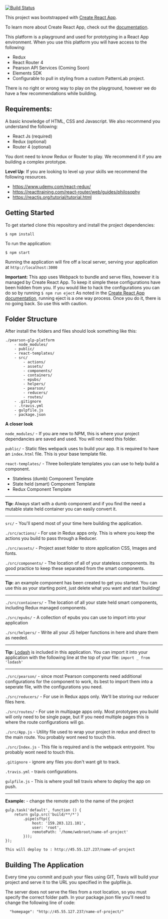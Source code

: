 
[![Build Status](https://travis-ci.com/pearson-ux/pearson-glp-platform.svg?token=yRiZW31ciCX2AwmRD34E&branch=master)](https://travis-ci.com/pearson-ux/pearson-glp-platform)

This project was bootstrapped with [Create React App](https://github.com/facebookincubator/create-react-app).

To learn more about Create React App, check out the [documentation](https://github.com/facebookincubator/create-react-app/blob/master/packages/react-scripts/template/README.md).

This platform is a playground and used for prototyping in a React App environment.  When you use this platform you will have access to the following:

 - Redux
 - React Router 4
 - Pearson API Services (Coming Soon)
 - Elements SDK
 - Configurable to pull in styling from a custom PatternLab project.

There is no right or wrong way to play on the playground, however we do have a few recommendations while building.

## **Requirements:**


A basic knowledge of HTML, CSS and Javascript. We also recommend you understand the following:

 - React Js (required)
 - Redux (optional)
 - Router 4 (optional)

You dont need to know Redux or Router to play. We recommend it if you are building a complex prototype.

**Level Up**: If you are looking to level up your skills we recommend the following resources.

 - https://www.udemy.com/react-redux/
 - https://reacttraining.com/react-router/web/guides/philosophy
 - https://reactjs.org/tutorial/tutorial.html

## Getting Started
To get started clone this repository and install the project dependencies:

    $ npm install

To run the application:

    $ npm start

Running the application will fire off a local server, serving your application at `http://localhost:3000`

**Important:** This app uses Webpack to bundle and serve files, however it is managed by Create React App.  To keep it simple these configurations have been hidden from you.  If you would like to hack the configurations you can do so by running `$ npm run eject` As noted in the [Create React App documentation](https://github.com/facebookincubator/create-react-app/blob/master/packages/react-scripts/template/README.md#npm-run-eject), running eject is a one way process.  Once you do it, there is no going back.  So use this with caution.



## Folder Structure

After install the folders and files should look something like this:

    ./pearson-glp-platform
	    - node_modules/
	    - public/
	    - react-templates/
	    - src/
		    - actions/
		    - assets/
		    - components/
		    - containers/
		    - epubs/
		    - helpers/
		    - pearson/
		    - reducers/
		    - routes/
	    - .gitignore
	    - .travis.yml
	    - gulpfile.js
	    - package.json

**A closer look**

 `node_modules/` - If you are new to NPM, this is where your project dependancies are saved and used.  You will not need this folder.

`public/` - Static files webpack uses to build your app.  It is required to have an `index.html` file.  This is your base template file.

`react-templates/` - Three boilerplate templates you can use to help build a component.

 - Stateless (dumb) Component Template
 - State held (smart) Component Template
 - Redux Component Template


----------


**Tip:**  Always start with a dumb component and if you find the need a mutable state held container you can easily convert it.


----------


`src/` - You'll spend most of your time here building the application.

`./src/actions/` - For use in Redux apps only.  This is where you keep the actions you build to pass through a Reducer.

`./src/assets/` - Project asset folder to store application CSS, Images and fonts.

`./src/components/` - The location of all of your stateless components.  Its good practice to keep these separated from the smart components.


----------


**Tip:** an example component has been created to get you started.  You can use this as your starting point, just delete what you want and start building!


----------


`./src/containers/` - The location of all your state held smart components, including Redux managed components.

`./src/epubs/` - A collection of epubs you can use to import into your application

`./src/helpers/` - Write all your JS helper functions in here and share them as needed.


----------


**Tip:** [Lodash](https://lodash.com/docs/) is included in this application.  You can import it into your application with the following line at the top of your file: `import _ from 'lodash'`


----------


`./src/pearson/` - since most Pearson components need additional configurations for the component to work, its best to import them into a seperate file, with the configurations you need.

`./src/reducers/` - For use in Redux apps only.  We'll be storing our reducer files here.

`./src/routes/` - For use in multipage apps only.  Most prototypes you build will only need to be single page, but If you need multiple pages this is where the route configurations will go.

`./src/App.js` - Utility file used to wrap your project in redux and direct to the main route.  You probably wont need to touch this.

`./src/Index.js` - This file is required and is the webpack entrypoint.  You probably wont need to touch this.





`.gitignore` - ignore any files you don't want git to track.

`.travis.yml` - travis configurations.

`gulpfile.js` -  This is where youll tell travis where to deploy the app on push.


----------


**Example:** - change the remote path to the name of the project

    gulp.task('default', function () {
        return gulp.src('build/**/*')
            .pipe(sftp({
                host: '159.203.121.101',
                user: 'root',
                remotePath: '/home/webroot/name-of-project'
            }));
    });

    This will deploy to : http://45.55.127.237/name-of-project

## Building The Application

Every time you commit and push your files using GIT, Travis will build your project and serve it to the URL you specified in the gulpfile.js.

The server does not serve the files from a root location, so you must specify the correct folder path.  In your package.json file you'll need to change the following line of code:

      "homepage": "http://45.55.127.237/name-of-project/"

